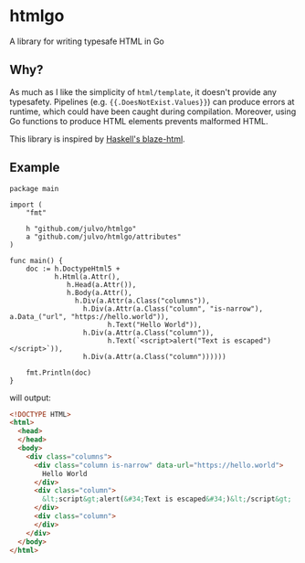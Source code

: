 # htmlgo
A library for writing typesafe HTML in Go

## Why?
As much as I like the simplicity of `html/template`, it doesn't provide any typesafety.
Pipelines (e.g. `{{.DoesNotExist.Values}}`) can produce errors at runtime, which could have been caught during compilation.
Moreover, using Go functions to produce HTML elements prevents malformed HTML.

This library is inspired by [Haskell's blaze-html](http://hackage.haskell.org/package/blaze-html).

## Example

```golang
package main

import (
    "fmt"

    h "github.com/julvo/htmlgo"
    a "github.com/julvo/htmlgo/attributes"
)

func main() {
    doc := h.DoctypeHtml5 +
           h.Html(a.Attr(),
              h.Head(a.Attr()),
              h.Body(a.Attr(),
                h.Div(a.Attr(a.Class("columns")),
                  h.Div(a.Attr(a.Class("column", "is-narrow"), a.Data_("url", "https://hello.world")),
                        h.Text("Hello World")),
                  h.Div(a.Attr(a.Class("column")),
                        h.Text(`<script>alert("Text is escaped")</script>`)),
                  h.Div(a.Attr(a.Class("column"))))))

    fmt.Println(doc)
}

```
will output:

```html
<!DOCTYPE HTML>
<html>
  <head>
  </head>
  <body>
    <div class="columns">
      <div class="column is-narrow" data-url="https://hello.world">
        Hello World
      </div>
      <div class="column">
        &lt;script&gt;alert(&#34;Text is escaped&#34;)&lt;/script&gt;
      </div>
      <div class="column">
      </div>
    </div>
  </body>
</html>
```
